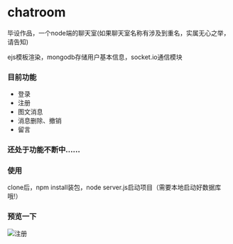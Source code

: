 # chatroom
毕设作品，一个node端的聊天室(如果聊天室名称有涉及到重名，实属无心之举，请告知)

ejs模板渲染，mongodb存储用户基本信息，socket.io通信模块

### 目前功能
- 登录
- 注册
- 图文消息
- 消息删除、撤销
- 留言

### 还处于功能不断中......

### 使用
 clone后，npm install装包，node server.js启动项目（需要本地启动好数据库哦!）

### 预览一下
 ![注册](https://github.com/dannisi/chatroom/blob/master/screenshots/register.png)

